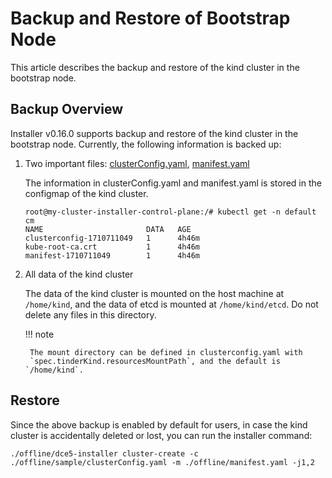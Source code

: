 # Backup and Restore of Bootstrap Node

This article describes the backup and restore of the kind cluster in the bootstrap node.

## Backup Overview

Installer v0.16.0 supports backup and restore of the kind cluster in the bootstrap node. Currently, the following information is backed up:

1. Two important files: [clusterConfig.yaml](../commercial/cluster-config.md),
   [manifest.yaml](../commercial/manifest.md)

    The information in clusterConfig.yaml and manifest.yaml is stored in the configmap of the kind cluster.

    ```shell
    root@my-cluster-installer-control-plane:/# kubectl get -n default cm
    NAME                       DATA   AGE
    clusterconfig-1710711049   1      4h46m
    kube-root-ca.crt           1      4h46m
    manifest-1710711049        1      4h46m
    ```

2. All data of the kind cluster

    The data of the kind cluster is mounted on the host machine at `/home/kind`,
    and the data of etcd is mounted at `/home/kind/etcd`. Do not delete any files
    in this directory.

    !!! note

        The mount directory can be defined in clusterconfig.yaml with
        `spec.tinderKind.resourcesMountPath`, and the default is `/home/kind`.

## Restore

Since the above backup is enabled by default for users, in case the kind cluster
is accidentally deleted or lost, you can run the installer command:

```shell
./offline/dce5-installer cluster-create -c ./offline/sample/clusterConfig.yaml -m ./offline/manifest.yaml -j1,2
```
